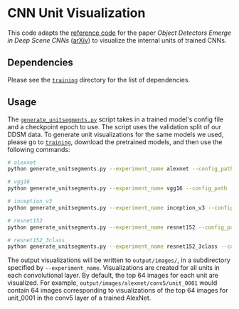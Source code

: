 # CNN Unit Visualization

This code adapts the [reference code](https://github.com/metalbubble/cnnvisualizer/blob/master/pytorch_generate_unitsegments.py) for the paper *Object Detectors Emerge in Deep Scene CNNs* ([arXiv](https://arxiv.org/abs/1412.6856)) to visualize the internal units of trained CNNs.

## Dependencies

Please see the [`training`](../training) directory for the list of dependencies.

## Usage

The [`generate_unitsegments.py`](generate_unitsegments.py) script takes in a trained model's config file and a checkpoint epoch to use. The script uses the validation split of our DDSM data. To generate unit visualizations for the same models we used, please go to [`training`](../training/), download the pretrained models, and then use the following commands:

```bash
# alexnet
python generate_unitsegments.py --experiment_name alexnet --config_path ../training/pretrained/alexnet/config.yml --epoch 45

# vgg16
python generate_unitsegments.py --experiment_name vgg16 --config_path ../training/pretrained/vgg16/config.yml --epoch 12

# inception_v3
python generate_unitsegments.py --experiment_name inception_v3 --config_path ../training/pretrained/inception_v3/config.yml --epoch 7

# resnet152
python generate_unitsegments.py --experiment_name resnet152 --config_path ../training/pretrained/resnet152/config.yml --epoch 5

# resnet152_3class
python generate_unitsegments.py --experiment_name resnet152_3class --config_path ../training/pretrained/resnet152_3class/config.yml --epoch 5
```

The output visualizations will be written to `output/images/`, in a subdirectory specified by `--experiment_name`. Visualizations are created for all units in each convolutional layer. By default, the top 64 images for each unit are visualized. For example, `output/images/alexnet/conv5/unit_0001` would contain 64 images corresponding to visualizations of the top 64 images for unit_0001 in the conv5 layer of a trained AlexNet.
